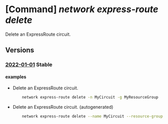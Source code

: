# [Command] _network express-route delete_

Delete an ExpressRoute circuit.

## Versions

### [2022-01-01](/Resources/mgmt-plane/L3N1YnNjcmlwdGlvbnMve30vcmVzb3VyY2Vncm91cHMve30vcHJvdmlkZXJzL21pY3Jvc29mdC5uZXR3b3JrL2V4cHJlc3Nyb3V0ZWNpcmN1aXRzL3t9/2022-01-01.xml) **Stable**

<!-- mgmt-plane /subscriptions/{}/resourcegroups/{}/providers/microsoft.network/expressroutecircuits/{} 2022-01-01 -->

#### examples

- Delete an ExpressRoute circuit.
    ```bash
        network express-route delete -n MyCircuit -g MyResourceGroup
    ```

- Delete an ExpressRoute circuit. (autogenerated)
    ```bash
        network express-route delete --name MyCircuit --resource-group MyResourceGroup --subscription MySubscription
    ```
